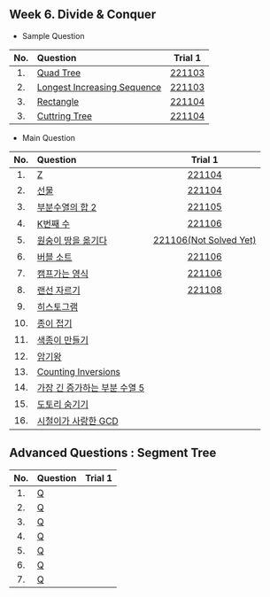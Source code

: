 ## Week 6. Divide & Conquer
* Sample Question

|No.  |Question|Trial 1|
|:---:|:-------|:-----:|
|1.  |[Quad Tree](https://www.acmicpc.net/problem/1992)| [221103](https://github.com/JoonHyeok-hozy-Kim/algorithm_study/blob/main/BaekJoon/Solutions/Week6/SampleQuestions/Sol_S1_221103_1992.py) |
|2.  |[Longest Increasing Sequence](https://www.acmicpc.net/problem/14003)| [221103](https://github.com/JoonHyeok-hozy-Kim/algorithm_study/blob/main/BaekJoon/Solutions/Week6/SampleQuestions/Sol_S3_221103_14003.py) |
|3.  |[Rectangle](https://www.acmicpc.net/problem/2171)| [221104](https://github.com/JoonHyeok-hozy-Kim/algorithm_study/blob/main/BaekJoon/Solutions/Week6/SampleQuestions/Sol_S4_221104_2171.py) |
|3.  |[Cuttring Tree](https://www.acmicpc.net/problem/2805)| [221104](https://github.com/JoonHyeok-hozy-Kim/algorithm_study/blob/main/BaekJoon/Solutions/Week6/SampleQuestions/Sol_S5_221104_2805.py) |


* Main Question

|No.  |Question|Trial 1|
|:---:|:-------|:-----:|
|1.   |[Z](https://www.acmicpc.net/problem/1074)| [221104](https://github.com/JoonHyeok-hozy-Kim/algorithm_study/blob/main/BaekJoon/Solutions/Week6/MainQuestions/Sol_01_221104_1074.py) |
|2.   |[선물](https://www.acmicpc.net/problem/1166)| [221104](https://github.com/JoonHyeok-hozy-Kim/algorithm_study/blob/main/BaekJoon/Solutions/Week6/MainQuestions/Sol_02_221104_1166_cheated.py) |
|3.   |[부분수열의 합 2](https://www.acmicpc.net/problem/1208)| [221105](https://github.com/JoonHyeok-hozy-Kim/algorithm_study/blob/main/BaekJoon/Solutions/Week6/MainQuestions/Sol_03_221105_1208_cheated.py) |
|4.   |[K번째 수](https://www.acmicpc.net/problem/1300)| [221106](https://github.com/JoonHyeok-hozy-Kim/algorithm_study/blob/main/BaekJoon/Solutions/Week6/MainQuestions/Sol_04_221106_1300_cheated.py) |
|5.   |[원숭이 땅을 옮기다](https://www.acmicpc.net/problem/1425)| [221106(Not Solved Yet)](https://github.com/JoonHyeok-hozy-Kim/algorithm_study/blob/main/BaekJoon/Solutions/Week6/MainQuestions/Sol_05_221106_1425.py) |
|6.   |[버블 소트](https://www.acmicpc.net/problem/1517)| [221106](https://github.com/JoonHyeok-hozy-Kim/algorithm_study/blob/main/BaekJoon/Solutions/Week6/MainQuestions/Sol_06_221106_1517_cheated.py) |
|7.   |[캠프가는 영식](https://www.acmicpc.net/problem/1590)| [221106](https://github.com/JoonHyeok-hozy-Kim/algorithm_study/blob/main/BaekJoon/Solutions/Week6/MainQuestions/Sol_07_221106_1590.py) |
|8.   |[랜선 자르기](https://www.acmicpc.net/problem/1654)| [221108](https://github.com/JoonHyeok-hozy-Kim/algorithm_study/blob/main/BaekJoon/Solutions/Week6/MainQuestions/Sol_08_221106_1654_cheated.py) |
|9.   |[히스토그램 ](https://www.acmicpc.net/problem/1725)| [](https://github.com/JoonHyeok-hozy-Kim/algorithm_study/blob/main/BaekJoon/Solutions/Week6/MainQuestions/Sol.py) |
|10.  |[종이 접기](https://www.acmicpc.net/problem/1802)| [](https://github.com/JoonHyeok-hozy-Kim/algorithm_study/blob/main/BaekJoon/Solutions/Week6/MainQuestions/Sol.py) |
|11.  |[색종이 만들기](https://www.acmicpc.net/problem/2630)| [](https://github.com/JoonHyeok-hozy-Kim/algorithm_study/blob/main/BaekJoon/Solutions/Week6/MainQuestions/Sol.py) |
|12.  |[암기왕](https://www.acmicpc.net/problem/2776)| [](https://github.com/JoonHyeok-hozy-Kim/algorithm_study/blob/main/BaekJoon/Solutions/Week6/MainQuestions/Sol.py) |
|13.  |[Counting Inversions](https://www.acmicpc.net/problem/10090)| [](https://github.com/JoonHyeok-hozy-Kim/algorithm_study/blob/main/BaekJoon/Solutions/Week6/MainQuestions/Sol.py) |
|14.  |[가장 긴 증가하는 부분 수열 5](https://www.acmicpc.net/problem/14003)| [](https://github.com/JoonHyeok-hozy-Kim/algorithm_study/blob/main/BaekJoon/Solutions/Week6/SampleQuestions/Sol.py) |
|15.  |[도토리 숨기기](https://www.acmicpc.net/problem/15732)| [](https://github.com/JoonHyeok-hozy-Kim/algorithm_study/blob/main/BaekJoon/Solutions/Week6/MainQuestions/Sol.py) |
|16.  |[시철이가 사랑한 GCD](https://www.acmicpc.net/problem/21870)| [](https://github.com/JoonHyeok-hozy-Kim/algorithm_study/blob/main/BaekJoon/Solutions/Week6/MainQuestions/Sol.py) |


## Advanced Questions : Segment Tree
|No.  |Question|Trial 1|
|:---:|:------|:-----:|
|1. |[Q](https://www.acmicpc.net/problem/2243 ) | []() |
|2. |[Q](https://www.acmicpc.net/problem/10999) | []() |
|3. |[Q](https://www.acmicpc.net/problem/13537) | []() |
|4. |[Q](https://www.acmicpc.net/problem/2517 ) | []() |
|5. |[Q](https://www.acmicpc.net/problem/5419 ) | []() |
|6. |[Q](https://www.acmicpc.net/problem/17353) | []() |
|7. |[Q](https://www.acmicpc.net/problem/2336 ) | []() |